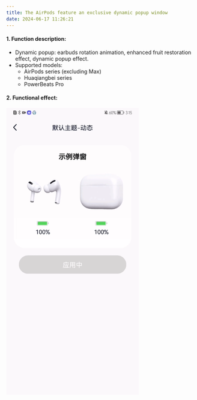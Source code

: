 ```yaml
---
title: The AirPods feature an exclusive dynamic popup window 
date: 2024-06-17 11:26:21
---
```


#### 1. Function description:
- Dynamic popup: earbuds rotation animation, enhanced fruit restoration effect, dynamic popup effect.
- Supported models:
  - AirPods series (excluding Max)
  - Huaqiangbei series
  - PowerBeats Pro

#### 2. Functional effect:

<img src="dynamic_pop/img.png" width="70%" alt="">
